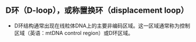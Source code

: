 ## D环（D-loop），或称置换环（displacement loop）

+ D环结构通常出现在线粒体DNA上的主要非编码区域。这一区域通常称为控制区域（英语：mtDNA control region）或D环区域。
